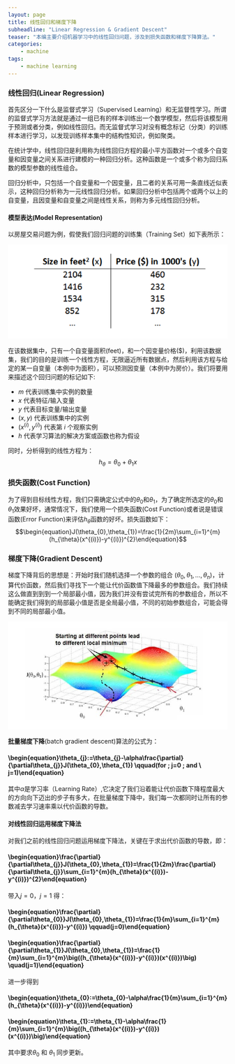 ```yaml
---
layout: page
title: 线性回归和梯度下降
subheadline: "Linear Regression & Gradient Descent"
teaser: "本编主要介绍机器学习中的线性回归问题，涉及到损失函数和梯度下降算法。"
categories:
    - machine
tags:
    - machine learning
---
```


### 线性回归(Linear Regression)

首先区分一下什么是监督式学习（Supervised Learning）和无监督性学习。所谓的监督式学习方法就是通过一组已有的样本训练出一个数学模型，然后将该模型用于预测或者分类，例如线性回归。而无监督式学习对没有概念标记（分类）的训练样本进行学习，以发现训练样本集中的结构性知识，例如聚类。

在统计学中，线性回归是利用称为线性回归方程的最小平方函数对一个或多个自变量和因变量之间关系进行建模的一种回归分析。这种函数是一个或多个称为回归系数的模型参数的线性组合。

回归分析中，只包括一个自变量和一个因变量，且二者的关系可用一条直线近似表示，这种回归分析称为一元线性回归分析。如果回归分析中包括两个或两个以上的自变量，且因变量和自变量之间是线性关系，则称为多元线性回归分析。

#### 模型表达(Model Representation)
以房屋交易问题为例，假使我们回归问题的训练集（Training Set）如下表所示：

![linear1](/images/linear1.png)

在该数据集中，只有一个自变量面积(feet)，和一个因变量价格($)，利用该数据集，我们的目的是训练一个线性方程，无限逼近所有数据点，然后利用该方程与给定的某一自变量（本例中为面积），可以预测因变量（本例中为房价）。我们将要用来描述这个回归问题的标记如下:
* $m$ 代表训练集中实例的数量
* $x$ 代表特征/输入变量
* $y$ 代表目标变量/输出变量
* $(x,y)$ 代表训练集中的实例
* $(x^{(i)},y^{(i)})$ 代表第 $i$ 个观察实例
* $h$ 代表学习算法的解决方案或函数也称为假设

同时，分析得到的线性方程为：
$$\begin{equation}h_{\theta}=\theta_{0}+\theta_{1}x\end{equation}$$

### 损失函数(Cost Function)

为了得到目标线性方程，我们只需确定公式中的$\theta_{0}$和$\theta_{1}$，为了确定所选定的$\theta_{0}$和$\theta_{1}$效果好坏，通常情况下，我们使用一个损失函数(Cost Function)或者说是错误函数(Error Function)来评估$h_{\theta}$函数的好坏。损失函数如下：
$$\begin{equation}J(\theta_{0},\theta_{1})=\frac{1}{2m}\sum_{i=1}^{m}(h_{\theta}(x^{(i)})-y^{(i)})^{2}\end{equation}$$

### 梯度下降(Gradient Descent)
梯度下降背后的思想是：开始时我们随机选择一个参数的组合 $(\theta_{0},\theta_{1},...,\theta_{n})$，计算代价函数，然后我们寻找下一个能让代价函数值下降最多的参数组合。我们持续这么做直到到到一个局部最小值，因为我们并没有尝试完所有的参数组合，所以不能确定我们得到的局部最小值是否是全局最小值，不同的初始参数组合，可能会得到不同的局部最小值。

![linear3](/images/linear3.png)

__批量梯度下降__(batch gradient descent)算法的公式为：
#### \begin{equation}\theta_{j}:=\theta_{j}-\alpha\frac{\partial}{\partial\theta_{j}}J(\theta_{0},\theta_{1}) \qquad(for \; j=0 \; and \ j=1)\end{equation}
其中$\alpha$是学习率（Learning Rate）,它决定了我们沿着能让代价函数下降程度最大的方向向下迈出的步子有多大，在批量梯度下降中，我们每一次都同时让所有的参数减去学习速率乘以代价函数的导数。

#### __对线性回归运用梯度下降法__
对我们之前的线性回归问题运用梯度下降法，关键在于求出代价函数的导数，即：

#### \begin{equation}\frac{\partial}{\partial\theta_{j}}J(\theta_{0},\theta_{1})=\frac{1}{2m}\frac{\partial}{\partial\theta_{j}}\sum_{i=1}^{m}(h_{\theta}(x^{(i)})-y^{(i)})^{2}\end{equation}

带入$j=0$，$j=1$ 得：

#### \begin{equation}\frac{\partial}{\partial\theta_{0}}J(\theta_{0},\theta_{1})=\frac{1}{m}\sum_{i=1}^{m}(h_{\theta}(x^{(i)})-y^{(i)}) \qquad(j=0)\end{equation}

#### \begin{equation}\frac{\partial}{\partial\theta_{1}}J(\theta_{0},\theta_{1})=\frac{1}{m}\sum_{i=1}^{m}\big((h_{\theta}(x^{(i)})-y^{(i)})(x^{(i)})\big) \quad(j=1)\end{equation}

进一步得到

#### \begin{equation}\theta_{0}:=\theta_{0}-\alpha\frac{1}{m}\sum_{i=1}^{m}(h_{\theta}(x^{(i)})-y^{(i)})\end{equation}

#### \begin{equation}\theta_{1}:=\theta_{1}-\alpha\frac{1}{m}\sum_{i=1}^{m}\big((h_{\theta}(x^{(i)})-y^{(i)})(x^{(i)})\big)\end{equation}

其中要求$\theta_{0}$ 和 $\theta_{1}$ 同步更新。